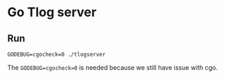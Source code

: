 # Go Tlog server

## Run

```
GODEBUG=cgocheck=0 ./tlogserver
```

The `GODEBUG=cgocheck=0` is needed because we still have issue with cgo.
